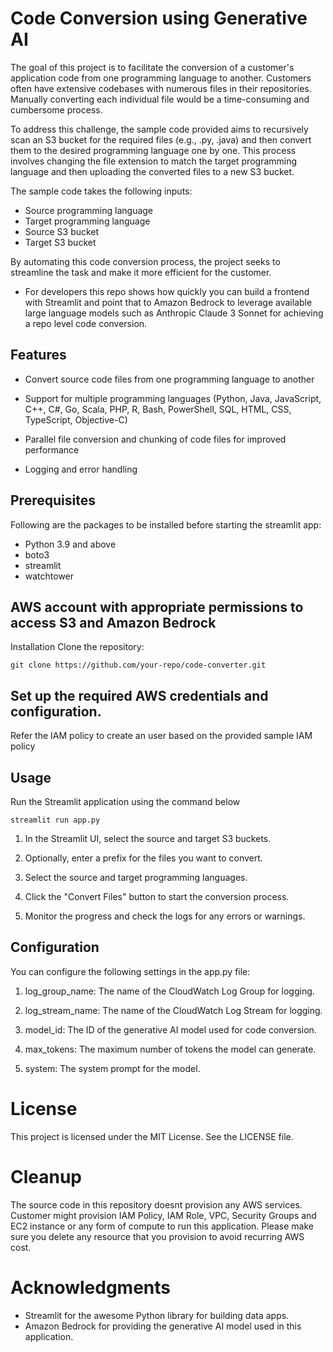 # Code Conversion using Generative AI
The goal of this project is to facilitate the conversion of a customer's application code from one programming language to another. Customers often have extensive codebases with numerous files in their repositories. Manually converting each individual file would be a time-consuming and cumbersome process.

To address this challenge, the sample code provided aims to recursively scan an S3 bucket for the required files (e.g., .py, .java) and then convert them to the desired programming language one by one. This process involves changing the file extension to match the target programming language and then uploading the converted files to a new S3 bucket.

The sample code takes the following inputs:

* Source programming language
* Target programming language
* Source S3 bucket
* Target S3 bucket

By automating this code conversion process, the project seeks to streamline the task and make it more efficient for the customer.


- For developers this repo shows how quickly you can build a frontend with Streamlit and point that to Amazon Bedrock to leverage available large language models such as Anthropic Claude 3 Sonnet for achieving a repo level code conversion.

## Features
- Convert source code files from one programming language to another

- Support for multiple programming languages (Python, Java, JavaScript, C++, C#, Go, Scala, PHP, R, Bash, PowerShell, SQL, HTML, CSS, TypeScript, Objective-C)

- Parallel file conversion and chunking of code files for improved performance

- Logging and error handling

## Prerequisites

Following are the packages to be installed before starting the streamlit app:
- Python 3.9 and above
- boto3
- streamlit
- watchtower

## AWS account with appropriate permissions to access S3 and Amazon Bedrock

Installation
Clone the repository:

    git clone https://github.com/your-repo/code-converter.git


## Set up the required AWS credentials and configuration.
Refer the IAM policy to create an user based on the provided sample IAM policy

## Usage
Run the Streamlit application using the command below

    streamlit run app.py

1. In the Streamlit UI, select the source and target S3 buckets.

2. Optionally, enter a prefix for the files you want to convert.

3. Select the source and target programming languages.

4. Click the "Convert Files" button to start the conversion process.

5. Monitor the progress and check the logs for any errors or warnings.

## Configuration

You can configure the following settings in the app.py file:

1. log_group_name: The name of the CloudWatch Log Group for logging.

2. log_stream_name: The name of the CloudWatch Log Stream for logging.

3. model_id: The ID of the generative AI model used for code conversion.

4. max_tokens: The maximum number of tokens the model can generate.

5. system: The system prompt for the model.


# License
This project is licensed under the MIT License. See the LICENSE file.

# Cleanup
The source code in this repository doesnt provision any AWS services. Customer might provision IAM Policy, IAM Role, VPC, Security Groups and EC2 instance or any form of compute to run this application. Please make sure you delete any resource that you provision to avoid recurring AWS cost.

# Acknowledgments
- Streamlit for the awesome Python library for building data apps.
- Amazon Bedrock for providing the generative AI model used in this application.